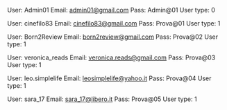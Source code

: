 User: Admin01
Email: admin01@gmail.com
Pass: Admin@01
User type: 0

User: cinefilo83
Email: cinefilo83@gmail.com
Pass: Prova@01
User type: 1

User: Born2Review
Email: born2review@gmail.com
Pass: Prova@02
User type: 1

User: veronica_reads
Email: veronica.reads@gmail.com
Pass: Prova@03
User type: 1

User: leo.simplelife
Email: leosimplelife@yahoo.it
Pass: Prova@04
User type: 1

User: sara_17
Email: sara_17@libero.it
Pass: Prova@05
User type: 1